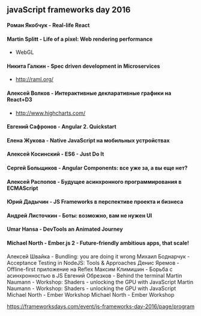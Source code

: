 javaScript frameworks day 2016
-

#### Роман Якобчук - Real-life React

#### Martin Splitt - Life of a pixel: Web rendering performance

* WebGL

#### Никита Галкин - Spec driven development in Microservices

* http://raml.org/

#### Алексей Волков - Интерактивные декларативные графики на React+D3

* http://www.highcharts.com/

#### Евгений Сафронов - Angular 2. Quickstart

#### Елена Жукова - Native JavaScript на мобильных устройствах

#### Алексей Косинский - ES6 - Just Do It

#### Сергей Больщиков - Angular Components: все уже за, а вы еще нет?

#### Алексей Распопов - Будущее асинхронного программирования в ECMAScript

#### Юрий Дадычин - JS Frameworks в перспективе проекта и бизнеса

#### Андрей Листочкин - Боты: возможно, вам не нужен UI

#### Umar Hansa - DevTools an Animated Journey

#### Michael North - Ember.js 2 - Future-friendly ambitious apps, that scale!

Алексей Швайка - Bundling: you are doing it wrong
Михаил Боднарчук - Acceptance Testing in NodeJS: Tools & Approaches
Денис Яремов - Offline-first приложение на Reflex
Максим Климишин - Борьба с асинхронностью в JS
Евгений Обрезков - Behind the terminal
Martin Naumann - Workshop: Shaders - unlocking the GPU with JavaScript
Martin Naumann - Workshop: Shaders - unlocking the GPU with JavaScript
Michael North - Ember Workshop
Michael North - Ember Workshop

https://frameworksdays.com/event/js-frameworks-day-2016/page/program
